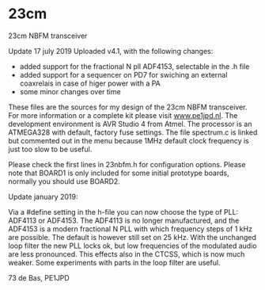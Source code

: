 # 23cm
23cm NBFM transceiver

Update 17 july 2019
Uploaded v4.1, with the following changes:
- added support for the fractional N pll ADF4153, selectable in the .h file
- added support for a sequencer on PD7 for swiching an external coaxrelais in case of higer power with a PA
- some minor changes over time

These files are the sources for my design of the 23cm NBFM transceiver. 
For more information or a complete kit please visit www.pe1jpd.nl.
The development environment is AVR Studio 4 from Atmel.
The processor is an ATMEGA328 with default, factory fuse settings.
The file spectrum.c is linked but commented out in the menu because 1MHz default clock frequency is just too slow to be useful.

Please check the first lines in 23nbfm.h for configuration options. Please note that BOARD1 is only included for some initial prototype boards, normally you should use BOARD2.

Update january 2019:

Via a #define setting in the h-file you can now choose the type of PLL: ADF4113 or ADF4153.
The ADF4113 is no longer manufactured, and the ADF4153 is a modern fractional N PLL with which frequency steps of 1 kHz are possible. The default is however still set on 25 kHz. With the unchanged loop filter the new PLL locks ok, but low frequencies of the modulated audio are less pronounced. This effects also in the CTCSS, which is now much weaker. Some experiments with parts in the loop filter are useful. 

73 de Bas, PE1JPD
